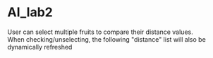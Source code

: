 # AI_lab2
User can select multiple fruits to compare their distance values.   
When checking/unselecting, the following "distance" list will also be dynamically refreshed

